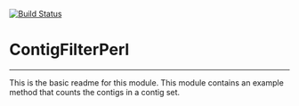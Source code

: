 [![Build Status](https://travis-ci.org/rsutormin/ContigFilterPerl.svg?branch=master)](https://travis-ci.org/rsutormin/ContigFilterPerl)

# ContigFilterPerl
---

This is the basic readme for this module. This module contains an example method that counts the contigs in a contig set.